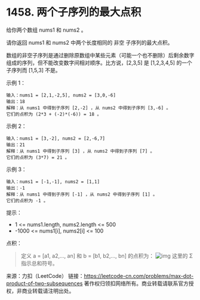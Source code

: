 # 1458. 两个子序列的最大点积

给你两个数组 nums1 和 nums2 。

请你返回 nums1 和 nums2 中两个长度相同的 非空 子序列的最大点积。

数组的非空子序列是通过删除原数组中某些元素（可能一个也不删除）后剩余数字组成的序列，但不能改变数字间相对顺序。比方说，[2,3,5] 是 [1,2,3,4,5] 的一个子序列而 [1,5,3] 不是。

示例 1：

```text
输入：nums1 = [2,1,-2,5], nums2 = [3,0,-6]
输出：18
解释：从 nums1 中得到子序列 [2,-2] ，从 nums2 中得到子序列 [3,-6] 。
它们的点积为 (2*3 + (-2)*(-6)) = 18 。
```

示例 2：

```text
输入：nums1 = [3,-2], nums2 = [2,-6,7]
输出：21
解释：从 nums1 中得到子序列 [3] ，从 nums2 中得到子序列 [7] 。
它们的点积为 (3*7) = 21 。
```

示例 3：

```text
输入：nums1 = [-1,-1], nums2 = [1,1]
输出：-1
解释：从 nums1 中得到子序列 [-1] ，从 nums2 中得到子序列 [1] 。
它们的点积为 -1 。
```

提示：

- 1 <= nums1.length, nums2.length <= 500
- -1000 <= nums1[i], nums2[i] <= 100

点积：

> 定义 a = [a1, a2,…, an] 和 b = [b1, b2,…, bn] 的点积为：
![img](http://upload.wikimedia.org/math/c/3/2/c329bf86e747d74f55ed2e17c36fd83f.png)
这里的 Σ 指示总和符号。

来源：力扣（LeetCode）
链接：<https://leetcode-cn.com/problems/max-dot-product-of-two-subsequences>
著作权归领扣网络所有。商业转载请联系官方授权，非商业转载请注明出处。
